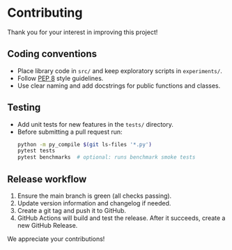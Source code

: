 # Contributing

Thank you for your interest in improving this project!

## Coding conventions
- Place library code in `src/` and keep exploratory scripts in `experiments/`.
- Follow [PEP 8](https://www.python.org/dev/peps/pep-0008/) style guidelines.
- Use clear naming and add docstrings for public functions and classes.

## Testing
- Add unit tests for new features in the `tests/` directory.
- Before submitting a pull request run:
  ```bash
  python -m py_compile $(git ls-files '*.py')
  pytest tests
  pytest benchmarks  # optional: runs benchmark smoke tests
  ```

## Release workflow
1. Ensure the main branch is green (all checks passing).
2. Update version information and changelog if needed.
3. Create a git tag and push it to GitHub.
4. GitHub Actions will build and test the release. After it succeeds, create a new GitHub Release.

We appreciate your contributions!

